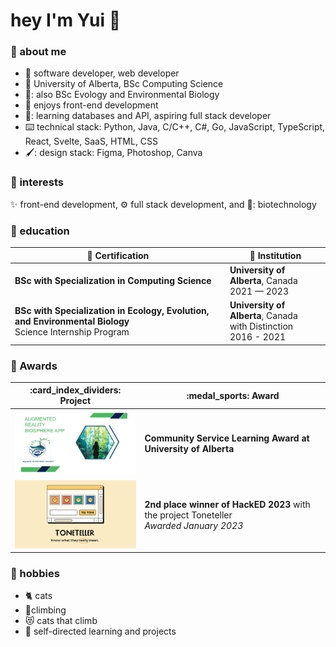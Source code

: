 # hey I'm Yui 👋

### 🐣 about me
- 📐 software developer, web developer
- :school: University of Alberta, BSc Computing Science
- 🧪: also BSc Evology and Environmental Biology
- :smiling_face_with_three_hearts: enjoys front-end development
- 📖: learning databases and API, aspiring full stack developer
- :keyboard: technical stack: Python, Java, C/C++, C#, Go, JavaScript, TypeScript, React, Svelte, SaaS, HTML, CSS
- 🖌️: design stack: Figma, Photoshop, Canva

### 💖 interests
✨ front-end development, ⚙️ full stack development, and 🥼: biotechnology


### 🏫 education
| :scroll: Certification | :school: Institution |
| ----------- | ------------------------------------------------------- |
| **BSc with Specialization in Computing Science** | **University of Alberta**, Canada<br> 2021 — 2023 |
| **BSc with Specialization in Ecology, Evolution, and Environmental Biology**<br> Science Internship Program | **University of Alberta**, Canada<br> with Distinction <br> 2016 - 2021 |

### 🏅 Awards
<table width="100%">
  <thead>
    <tr>
      <th width="35%">:card_index_dividers: Project</th>
      <th width="50%">:medal_sports: Award</th>
    </tr>
  </thead>
  <tbody>
    <tr>
      <td width="35%"><img src="https://github.com/antarc0y/antarc0y/blob/main/aquatic.png"/></td>
      <td width="50%"><b>Community Service Learning Award at University of Alberta </i></td>
    </tr>
    <tr>
      <td width="35%"><img src="https://github.com/antarc0y/antarc0y/blob/main/toneteller.png"/></td>
      <td width="50%"><b>2nd place winner of HackED 2023</b> with the project Toneteller<br/><i>Awarded January 2023</i></td>
    </tr>
  </tbody>
</table>

### 💛 hobbies
- 🐈 cats
- 🧗climbing
- 😻 cats that climb
- 🔖 self-directed learning and projects 
